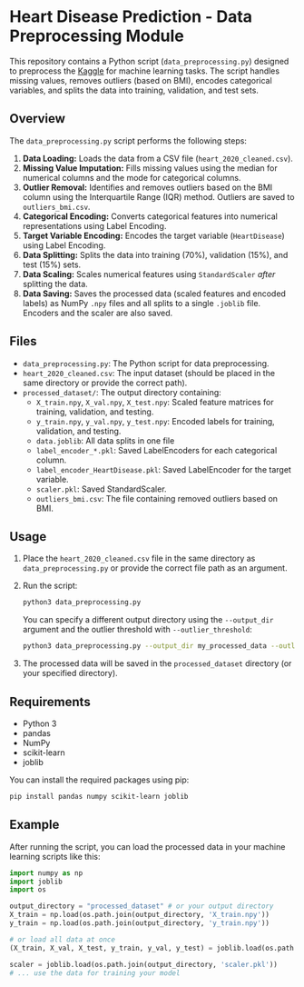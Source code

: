# Heart Disease Prediction - Data Preprocessing Module

This repository contains a Python script (`data_preprocessing.py`) designed to preprocess the [Kaggle](https://www.kaggle.com/code/mushfirat/heartdisease-eda-prediction "Heart Disease EDA & Prediction") for machine learning tasks. The script handles missing values, removes outliers (based on BMI), encodes categorical variables, and splits the data into training, validation, and test sets.

## Overview

The `data_preprocessing.py` script performs the following steps:

1.  **Data Loading:** Loads the data from a CSV file (`heart_2020_cleaned.csv`).
2.  **Missing Value Imputation:** Fills missing values using the median for numerical columns and the mode for categorical columns.
3.  **Outlier Removal:** Identifies and removes outliers based on the BMI column using the Interquartile Range (IQR) method. Outliers are saved to `outliers_bmi.csv`.
4.  **Categorical Encoding:** Converts categorical features into numerical representations using Label Encoding.
5.  **Target Variable Encoding:** Encodes the target variable (`HeartDisease`) using Label Encoding.
6.  **Data Splitting:** Splits the data into training (70%), validation (15%), and test (15%) sets.
7.  **Data Scaling:** Scales numerical features using `StandardScaler` *after* splitting the data.
8.  **Data Saving:** Saves the processed data (scaled features and encoded labels) as NumPy `.npy` files and all splits to a single `.joblib` file. Encoders and the scaler are also saved.

## Files

*   `data_preprocessing.py`: The Python script for data preprocessing.
*   `heart_2020_cleaned.csv`: The input dataset (should be placed in the same directory or provide the correct path).
*   `processed_dataset/`: The output directory containing:
    *   `X_train.npy`, `X_val.npy`, `X_test.npy`: Scaled feature matrices for training, validation, and testing.
    *   `y_train.npy`, `y_val.npy`, `y_test.npy`: Encoded labels for training, validation, and testing.
    *   `data.joblib`: All data splits in one file
    *   `label_encoder_*.pkl`: Saved LabelEncoders for each categorical column.
    *   `label_encoder_HeartDisease.pkl`: Saved LabelEncoder for the target variable.
    *   `scaler.pkl`: Saved StandardScaler.
    *   `outliers_bmi.csv`: The file containing removed outliers based on BMI.

## Usage

1.  Place the `heart_2020_cleaned.csv` file in the same directory as `data_preprocessing.py` or provide the correct file path as an argument.
2.  Run the script:

    ```bash
    python3 data_preprocessing.py
    ```

    You can specify a different output directory using the `--output_dir` argument and the outlier threshold with `--outlier_threshold`:
    ```bash
    python3 data_preprocessing.py --output_dir my_processed_data --outlier_threshold 1.0
    ```
3. The processed data will be saved in the `processed_dataset` directory (or your specified directory).

## Requirements

*   Python 3
*   pandas
*   NumPy
*   scikit-learn
*   joblib

You can install the required packages using pip:

```bash
pip install pandas numpy scikit-learn joblib
```

## Example
After running the script, you can load the processed data in your machine learning scripts like this:

```python
import numpy as np
import joblib
import os

output_directory = "processed_dataset" # or your output directory
X_train = np.load(os.path.join(output_directory, 'X_train.npy'))
y_train = np.load(os.path.join(output_directory, 'y_train.npy'))

# or load all data at once
(X_train, X_val, X_test, y_train, y_val, y_test) = joblib.load(os.path.join(output_directory, 'data.joblib'))

scaler = joblib.load(os.path.join(output_directory, 'scaler.pkl'))
# ... use the data for training your model
```


